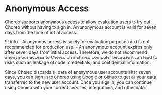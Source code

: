 # Anonymous Access

Choreo supports anonymous access to allow evaluation users to try out Choreo without having to sign in. An anonymous account is valid for seven days from the time of initial access. 

!!! info
    - Anonymous access is solely for evaluation purposes and is not recommended for production use. 
    - An anonymous account expires only after seven days from initial access. Therefore, we do not recommend anonymous access to Choreo on a shared computer because it can lead to risks such as leakage of code, credentials, and confidential information.

Since Choreo discards all data of anonymous user accounts after seven days, you can [sign in to Choreo using Google or Github](https://console.choreo.dev/login/) to get all your data transferred to the new user account. 
Once you sign in, you can continue using Choreo with your current services, integrations, and other data. 
